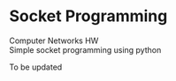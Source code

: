 # Socket Programming
Computer Networks HW
<br>Simple socket programming using python

To be updated
